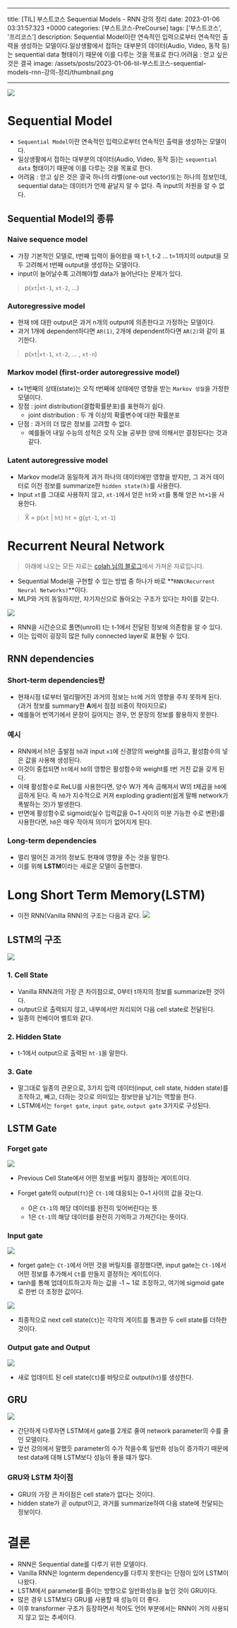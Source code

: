 

---
title: [TIL] 부스트코스 Sequential Models - RNN 강의 정리
date: 2023-01-06 03:31:57.323 +0000
categories: [부스트코스-PreCourse]
tags: ['부스트코스', '프리코스']
description: Sequential Model이란 연속적인 입력으로부터 연속적인 출력을 생성하는 모델이다.일상생활에서 접하는 대부분의 데이터(Audio, Video, 동작 등)는 sequential data 형태이기 때문에 이를 다루는 것을 목표로 한다.어려움 : 얻고 싶은 것은 결국
image: /assets/posts/2023-01-06-til-부스트코스-sequential-models-rnn-강의-정리/thumbnail.png

---

![](/assets/posts/2023-01-06-til-부스트코스-sequential-models-rnn-강의-정리/img0.png)


# Sequential Model

- `Sequential Model`이란 연속적인 입력으로부터 연속적인 출력을 생성하는 모델이다.
- 일상생활에서 접하는 대부분의 데이터(Audio, Video, 동작 등)는 `sequential data` 형태이기 때문에 이를 다루는 것을 목표로 한다.
- 어려움 : 얻고 싶은 것은 결국 하나의 라벨(one-out vector)또는 하나의 정보인데, sequential data는 데이터가 언제 끝날지 알 수 없다. 즉 input의 차원을 알 수 없다.

## Sequential Model의 종류

### Naive sequence model

- 가장 기본적인 모델로, t번째 입력이 들어왔을 때 t-1, t-2 ... t=1까지의 output을 모두 고려해서 t번째 output을 생성하는 모델이다.
- input이 늘어날수록 고려해야할 data가 늘어난다는 문제가 있다.

> p(`xt`|`xt-1`, `xt-2`, ...)

### Autoregressive model

- 현재 t에 대한 output은 과거 n개의 output에 의존한다고 가정하는 모델이다.
- 과거 1개에 dependent하다면 ``AR(1)``, 2개에 dependent하다면 ``AR(2)``와 같이 표기한다.

> p(`xt`|`xt-1`, `xt-2`, ... , `xt-n`)

### Markov model (first-order autoregressive model)

- t+1번째의 상태(state)는 오직 t번째에 상태에만 영향을 받는 `Markov 성질`을 가정한 모델이다.
- 장점 : joint distribution(결합확률분포)를 표현하기 쉽다.
	- joint distribution : 두 개 이상의 확률변수에 대한 확률분포
- 단점 : 과거의 더 많은 정보를 고려할 수 없다.
	- 예를들어 내일 수능의 성적은 오직 오늘 공부한 양에 의해서만 결정된다는 것과 같다.

### Latent autoregressive model

- Markov model과 동일하게 과거 하나의 데이터에만 영향을 받지만, 그 과거 데이터로 이전 정보를 summarize한 `hidden state(h)`를 사용한다.
- Input `xt`를 그대로 사용하지 않고, `xt-1`에서 얻은 `ht`와 `xt`를 통해 얻은 `ht+1`을 사용한다.

> X̂ = p(`xt` | `ht`)
> `ht` = g(`gt-1`, `xt-1`)

# Recurrent Neural Network

> 아래에 나오는 모든 자료는 [colah 님의 블로그](https://colah.github.io/posts/2015-08-Understanding-LSTMs/)에서 가져온 자료입니다.

- Sequential Model을 구현할 수 있는 방법 중 하나가 바로 **`RNN(Recurrent Neural Networks)`**이다.
- MLP와 거의 동일하지만, 자기자신으로 돌아오는 구조가 있다는 차이를 갖는다.

![](/assets/posts/2023-01-06-til-부스트코스-sequential-models-rnn-강의-정리/img1.png)

- RNN을 시간순으로 풀면(unroll) t는 t-1에서 전달된 정보에 의존함을 알 수 있다.
- 이는 입력이 굉장히 많은 fully connected layer로 표현될 수 있다.

## RNN dependencies

### Short-term dependencies란

- 현재시점 t로부터 멀리떨어진 과거의 정보는 `ht`에 거의 영향을 주지 못하게 된다. (과거 정보를 summary한 **A**에서 점점 비중이 작아지므로)
- 예를들어 번역기에서 문장이 길어지는 경우, 먼 문장의 정보를 활용하지 못한다.

### 예시

- RNN에서 h1은 출발점 `h0`과 input `x1`에 신경망의 weight를 곱하고, 활성함수의 넣은 값을 사용해 생성된다.
- 이것이 중첩되면 `ht`에서 `h0`의 영향은 활성함수와 weight를 t번 거친 값을 갖게 된다.
- 이때 활성함수로 ReLU를 사용한다면, 양수 W가 계속 곱해져서 W의 t제곱을 `h0`에 곱하게 된다. 즉 `h0`가 지수적으로 커져 exploding gradient(쉽게 말해 network가 폭발하는 것)가 발생한다.
- 반면에 활성함수로 sigmoid(실수 입력값을 0~1 사이의 미분 가능한 수로 변환)를 사용한다면, `h0`은 매우 작아져 의미가 없어지게 된다.

### Long-term dependencies

- 멀리 떨어진 과거의 정보도 현재에 영향을 주는 것을 말한다.
- 이를 위해 **LSTM**이라는 새로운 모델이 출현했다.

# Long Short Term Memory(LSTM)

- 이전 RNN(Vanilla RNN)의 구조는 다음과 같다.
![](/assets/posts/2023-01-06-til-부스트코스-sequential-models-rnn-강의-정리/img2.png)

## LSTM의 구조

![](/assets/posts/2023-01-06-til-부스트코스-sequential-models-rnn-강의-정리/img3.png)



### 1. Cell State

- Vanilla RNN과의 가장 큰 차이점으로, 0부터 t까지의 정보를 summarize한 것이다.
- output으로 출력되지 않고, 내부에서만 처리되어 다음 cell state로 전달된다.
- 일종의 컨베이어 벨트와 같다.

### 2. Hidden State

- t-1에서 output으로 출력된 `ht-1`을 말한다.

### 3. Gate

- 말그대로 일종의 관문으로, 3가지 입력 데이터(input, cell state, hidden state)를 조작하고, 빼고, 더하는 것으로 의미있는 정보만을 남기는 역할을 한다.
- LSTM에서는 `forget gate`, `input gate`, `output gate` 3가지로 구성된다.

## LSTM Gate

### Forget gate

![](/assets/posts/2023-01-06-til-부스트코스-sequential-models-rnn-강의-정리/img4.png)

- Previous Cell State에서 어떤 정보를 버릴지 결정하는 게이트이다.


- Forget gate의 output(`ft`)은 `Ct-1`에 대응되는 0~1 사이의 값을 갖는다.
	
    - 0은 `Ct-1`의 해당 데이터를 완전히 잊어버린다는 뜻
    - 1은 `Ct-1`의 해당 데이터를 완전히 기억하고 가져간다는 뜻이다.
    
### Input gate

![](/assets/posts/2023-01-06-til-부스트코스-sequential-models-rnn-강의-정리/img5.png)

- forget gate는 `Ct-1`에서 어떤 것을 버릴지를 결정했다면, input gate는 `Ct-1`에서 어떤 정보를 추가해서 `Ct`를 만들지 결정하는 게이트이다.
- tanh를 통해 업데이트하고자 하는 값을 -1 ~ 1로 조정하고, 여기에 sigmoid gate로 한번 더 조정한 값이다.

![](/assets/posts/2023-01-06-til-부스트코스-sequential-models-rnn-강의-정리/img6.png)

- 최종적으로 next cell state(`Ct`)는 각각의 게이트를 통과한 두 cell state를 더하한 것이다.

### Output gate and Output

![](/assets/posts/2023-01-06-til-부스트코스-sequential-models-rnn-강의-정리/img7.png)

- 새로 업데이트 된 cell state(`Ct`)를 바탕으로 output(`ht`)를 생성한다.

## GRU

![](/assets/posts/2023-01-06-til-부스트코스-sequential-models-rnn-강의-정리/img8.png)


- 간단하게 다루자면 LSTM에서 gate를 2개로 줄여 network parameter의 수를 줄인 모델이다.
- 앞선 강의에서 말했듯 parameter의 수가 작을수록 일반화 성능이 증가하기 때문에 test data에 대해 LSTM보다 성능이 좋을 떄가 많다.

### GRU와 LSTM 차이점

- GRU의 가장 큰 차이점은 cell state가 없다는 것이다.
- hidden state가 곧 output이고, 과거를 summarize하여 다음 state에 전달되는 정보이다.

# 결론

- RNN은 Sequential date를 다루기 위한 모델이다.
- Vanilla RNN은 lognterm dependency를 다루지 못한다는 단점이 있어 LSTM이 나왔다.
- LSTM에서 parameter를 줄이는 방향으로 일반화성능을 높인 것이 GRU이다.
- 많은 경우 LSTM보다 GRU를 사용할 때 성능이 더 좋다.
- 이후 transformer 구조가 등장하면서 적어도 언어 부분에서는 RNN이 거의 사용되지 않고 있는 추세이다.

        